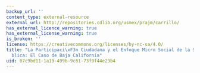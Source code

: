 ```yaml
---
backup_url: ''
content_type: external-resource
external_url: http://repositories.cdlib.org/usmex/prajm/carrillo/
has_external_licence_warning: true
has_external_license_warning: true
is_broken: ''
license: https://creativecommons.org/licenses/by-nc-sa/4.0/
title: "La Participaci\xF3n Ciudadana y el Enfoque Micro Social de la Seguridad P\xFA\
  blica: El Caso de Baja California"
uid: 07c9bd11-1a19-499b-9c61-73f9f44e23b4
---
```

